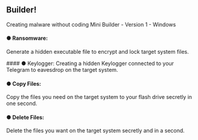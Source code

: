 <p1>
<h2>
Builder!
</h2>
Creating malware without coding
Mini Builder - Version 1 - Windows
</p1>
<p>
<h4>
● Ransomware:
</h4>
Generate a hidden executable file to encrypt and lock target system files.
</p>
#### ● Keylogger:
Creating a hidden Keylogger connected to your Telegram to eavesdrop on the target system.

#### ● Copy Files:
Copy the files you need on the target system to your flash drive secretly in one second.

#### ● Delete Files:
Delete the files you want on the target system secretly and in a second.
